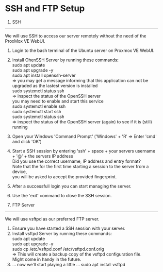 SSH and FTP Setup
=================

1. SSH
------
We will use SSH to access our server remotely without the need of the ProxMox VE WebUI.
1. Login to the bash terminal of the Ubuntu server on Proxmox VE WebUI.
2. Install OhenSSH Server by running these commands:  
   sudo apt update  
   sudo apt upgrade -y  
   sudo apt install openssh-server  
   => you may get a message informing that 
      this application can not be upgraded as the lastest version is installed  
   sudo systemctl status ssh  
   => inspect the status of the OpenSSH server  
      you may need to enable and start this service  
   sudo systemctl enable ssh  
   sudo systemctl start ssh  
   sudo systemctl status ssh  
   => inspect the status of the OpenSSH server (again) to see if it is (still) running    
3. Open your Windows 'Command Prompt' ('Windows' + 'R' => Enter 'cmd' and click 'OK')
4. Start a SSH session by entering 'ssh' + space + your servers username + '@' + the servers IP address  
   Did you use the correct username, IP address and entry format?  
   Note that the for the first time starting a session to the server from a device,  
   you will be asked to accept the provided fingerprint.  
5. After a successfull login you can start managing the server.
6. Use the 'exit' command to close the SSH session.
   
2. FTP Server
-------------
We will use vsftpd as our preferred FTP server.
1. Ensure you have started a SSH session with your server.
2. Install vsftpd Server by running these commands:  
   sudo apt update  
   sudo apt upgrade -y  
   sudo cp /etc/vsftpd.conf /etc/vsftpd.conf.orig  
   => This will create a backup copy of the vsftpd configuration file.  
      Might come in handy in the future.
3. ... now we'll start playing a little ...
   sudo apt install vsftpd  
